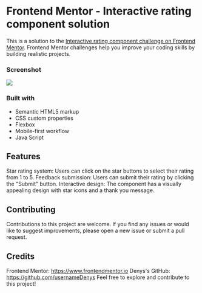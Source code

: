 # Frontend Mentor - Interactive rating component solution

This is a solution to the [Interactive rating component challenge on Frontend Mentor](https://www.frontendmentor.io/challenges/interactive-rating-component-koxpeBUmI). Frontend Mentor challenges help you improve your coding skills by building realistic projects. 


### Screenshot

![](./screenshot.jpg)


### Built with

- Semantic HTML5 markup
- CSS custom properties
- Flexbox
- Mobile-first workflow
- Java Script


## Features
Star rating system: Users can click on the star buttons to select their rating from 1 to 5.
Feedback submission: Users can submit their rating by clicking the "Submit" button.
Interactive design: The component has a visually appealing design with star icons and a thank you message.


## Contributing

Contributions to this project are welcome. If you find any issues or would like to suggest improvements, please open a new issue or submit a pull request.

## Credits

Frontend Mentor: https://www.frontendmentor.io Denys's GitHub: https://github.com/usernameDenys Feel free to explore and contribute to this project!


